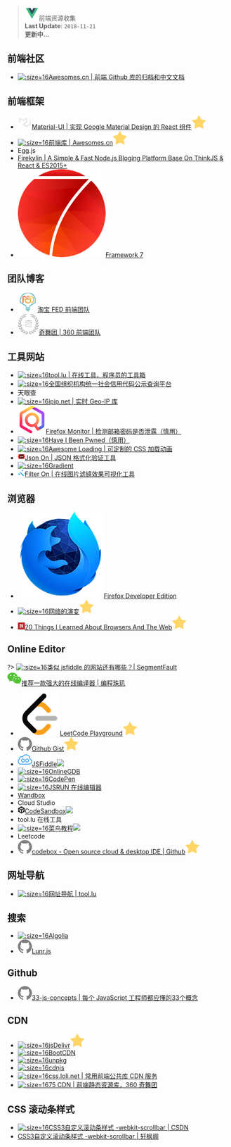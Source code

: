 > ![](logo/vue.svg ':no-zoom')前端资源收集<br>
> **Last Update**: `2018-11-21` <br>
> **更新中…**

## 前端社区

* [![](logo/awesome.ico ':size=16')Awesomes.cn | 前端 Github 库的归档和中文文档](https://www.awesomes.cn)

## 前端框架

- [![](logo/material-ui.svg)Material-UI | 实现 Google Material Design 的 React 组件![](logo/star.svg)](https://material-ui.com)
- [![](logo/awesome.ico ':size=16')前端库 | Awesomes.cn![](logo/star.svg)](https://www.awesomes.cn/repos/Applications/frameworks)
- Egg.js
- [Firekylin | A Simple & Fast Node.js Bloging Platform Base On ThinkJS & React & ES2015+](https://firekylin.org/)
- [![](logo/framework7.png ':size=16')Framework 7](http://framework7.io)

## 团队博客

* [![](logo/taobaofed.ico ':size=16')淘宝 FED 前端团队](http://taobaofed.org/)
* [![](logo/360.ico ':size=16')奇舞团 | 360 前端团队](https://75team.com/)

## 工具网站

* [![](logo/tool.ico ':size=16')tool.lu | 在线工具，程序员的工具箱](https://tool.lu/)
* [![](logo/cods.ico ':size=16')全国组织机构统一社会信用代码公示查询平台](http://www.cods.org.cn/portal/publish/index.html)
* 天眼查
* [![](logo/ipip.ico ':size=16')ipip.net | 实时 Geo-IP 库](https://www.ipip.net)
* [![](logo/monitor.png ':size=16')Firefox Monitor | 检测邮箱密码是否泄露（慎用）](https://monitor.firefox.com)
* [![](logo/pwn.ico ':size=16')Have I Been Pwned（慎用）](https://haveibeenpwned.com/)
* [![](logo/loading.ico ':size=16')Awesome Loading | 可定制的 CSS 加载动画](http://loading.awesomes.cn)
* [![](logo/jsonon.png ':size=16')Json On | JSON 格式化验证工具](http://json.awesomes.cn)
* [![](logo/gradient.ico ':size=16')Gradient](http://gradient.awesomes.cn)
* [![](logo/filter.png ':size=16')Filter On | 在线图片滤镜效果可视化工具](http://filter.awesomes.cn)

## 浏览器

- [![](logo/firefox-dev.png ':size=16')Firefox Developer Edition](https://www.mozilla.org/en-US/firefox/developer/)
- [![](logo/evolution.ico ':size=16')网络的演变![](logo/star.svg)](http://www.evolutionoftheweb.com/?hl=zh-cn)
- [![](logo/20things.png ':size=16')20 Things I Learned About Browsers And The Web![](logo/star.svg)](http://www.20thingsilearned.com/zh-CN)

## Online Editor

?> [![](logo/segmentfault.ico ':size=16')类似 jsfiddle 的网站还有哪些？| SegmentFault](https://segmentfault.com/q/1010000000339531)<br>[![](logo/wechat.svg)推荐一款强大的在线编译器 | 编程珠玑](https://mp.weixin.qq.com/s?__biz=MzI2OTA3NTk3Ng==&mid=2649284021&idx=1&sn=9ba0bfcaaad0a9042098c2370ab3000f&chksm=f2f9aed2c58e27c4955d5f94ab4c3cb9447f920e339790c6ee70f285939513e05e20a5c09322&mpshare=1&scene=1&srcid=1031Cfl2CQiZbPbSfqO8pbDq#rd)

* [![](logo/leetcode.png ':size=16')LeetCode Playground![](logo/star.svg)](https://leetcode-cn.com/playground)
* [![](logo/github.svg)Github Gist![](logo/star.svg)](https://gist.github.com)
* [![](logo/jsfiddle.png ':size=16')JSFiddle![](https://notes.abelsu7.top/_media/star.svg)](https://jsfiddle.net)
* [![](logo/onlinegdb.ico ':size=16')OnlineGDB](https://www.onlinegdb.com/)
* [![](logo/codepen.ico ':size=16')CodePen](https://codepen.io)
* [![](logo/jsrun.ico ':size=16')JSRUN 在线编辑器](https://jsrun.net)
* [Wandbox](https://wandbox.org/)
* Cloud Studio
* [![](logo/codesandbox.png ':size=16')CodeSandbox![](https://notes.abelsu7.top/_media/star.svg)](https://codesandbox.io)
* tool.lu 在线工具
* [![](logo/cainiao.ico ':size=16')菜鸟教程![](https://notes.abelsu7.top/_media/star.svg)](http://www.runoob.com)
* Leetcode
* [![](logo/github.svg)codebox - Open source cloud & desktop IDE | Github![](logo/star.svg)](https://github.com/CodeboxIDE/codebox)

## 网址导航

* [![](logo/tool.ico ':size=16')网址导航 | tool.lu](https://tool.lu/nav/)

## 搜索

* [![](logo/algolia.ico ':size=16')Algolia](https://www.algolia.com/)
* [![](logo/github.svg ':size=16')Lunr.js](https://lunrjs.com/)

## Github

* [![](logo/github.svg ':size=16')33-js-concepts | 每个 JavaScript 工程师都应懂的33个概念](https://github.com/stephentian/33-js-concepts)

## CDN

* [![](logo/jsdelivr.ico ':size=16')jsDelivr![](logo/star.svg)](https://www.jsdelivr.com/)
* [![](logo/bootcdn.ico ':size=16')BootCDN](https://www.bootcdn.cn/)
* [![](logo/unpkg.ico ':size=16')unpkg](https://unpkg.com/#/)
* [![](logo/cdnjs.ico ':size=16')cdnjs](https://cdnjs.com/)
* [![](logo/loli.ico ':size=16')css.loli.net | 常用前端公共库 CDN 服务](https://css.loli.net/)
* [![](logo/75cdn.ico ':size=16')75 CDN | 前端静态资源库，360 奇舞团](https://cdn.baomitu.com/)

## CSS 滚动条样式

- [![](logo/csdn.ico ':size=16')CSS3自定义滚动条样式 -webkit-scrollbar | CSDN](https://blog.csdn.net/hanshileiai/article/details/40398177)
- [CSS3自定义滚动条样式 -webkit-scrollbar | 轩枫阁](http://www.xuanfengge.com/css3-webkit-scrollbar.html)
